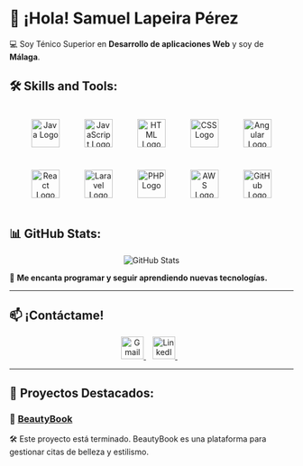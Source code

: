 # 🚀 ¡Hola! Samuel Lapeira Pérez 
💻 Soy Ténico Superior en **Desarrollo de aplicaciones Web** y soy de **Málaga**.  

## 🛠️ Skills and Tools:
<p align="center">
  <img src="https://cdn.jsdelivr.net/gh/devicons/devicon/icons/java/java-original.svg" alt="Java Logo" width="50" height="50" style="margin: 20px;"/>
  <img src="https://cdn.jsdelivr.net/gh/devicons/devicon/icons/javascript/javascript-original.svg" alt="JavaScript Logo" width="50" height="50" style="margin: 20px;"/>
  <img src="https://cdn.jsdelivr.net/gh/devicons/devicon/icons/html5/html5-original.svg" alt="HTML Logo" width="50" height="50" style="margin: 20px;"/>
  <img src="https://cdn.jsdelivr.net/gh/devicons/devicon/icons/css3/css3-original.svg" alt="CSS Logo" width="50" height="50" style="margin: 20px;"/>
  <img src="https://cdn.jsdelivr.net/gh/devicons/devicon/icons/angularjs/angularjs-original.svg" alt="Angular Logo" width="50" height="50" style="margin: 20px;"/>
  <img src="https://cdn.jsdelivr.net/gh/devicons/devicon/icons/react/react-original.svg" alt="React Logo" width="50" height="50" style="margin: 20px;"/>
  <img src="https://cdn.jsdelivr.net/gh/devicons/devicon/icons/laravel/laravel-original.svg" alt="Laravel Logo" width="50" height="50" style="margin: 20px;"/>
  <img src="https://cdn.jsdelivr.net/gh/devicons/devicon/icons/php/php-original.svg" alt="PHP Logo" width="50" height="50" style="margin: 20px;"/>
  <img src="https://upload.wikimedia.org/wikipedia/commons/9/93/Amazon_Web_Services_Logo.svg" alt="AWS Logo" width="50" height="50" style="margin: 20px;"/>
  <img src="https://cdn.jsdelivr.net/gh/devicons/devicon/icons/github/github-original.svg" alt="GitHub Logo" width="50" height="50" style="margin: 20px;"/>
</p>

## 📊 GitHub Stats:
<p align="center">
  <img src="https://github-readme-stats.vercel.app/api?username=SamuelLapeira&show_icons=true&theme=tokyonight" alt="GitHub Stats" />
</p>

🌟 **Me encanta programar y seguir aprendiendo nuevas tecnologías.**  

---

## 📫 ¡Contáctame!
<p align="center">
  <a href="mailto:samuellapeira333@gmail.com">
    <img src="https://upload.wikimedia.org/wikipedia/commons/7/7e/Gmail_icon_%282020%29.svg" alt="Gmail" width="40" height="40"/>
  </a>
  &nbsp;&nbsp;
  <a href="www.linkedin.com/in/samuel-lapeira-perez" target="_blank">
    <img src="https://cdn.jsdelivr.net/gh/devicons/devicon/icons/linkedin/linkedin-original.svg" alt="LinkedIn" width="40" height="40"/>
  </a>
  &nbsp;&nbsp;
</p>

---

## 🚀 Proyectos Destacados:
### 📌 [BeautyBook](https://github.com/SamuelLapeira/BeautyBook)  
🛠️ Este proyecto está terminado. BeautyBook es una plataforma para gestionar citas de belleza y estilismo.
